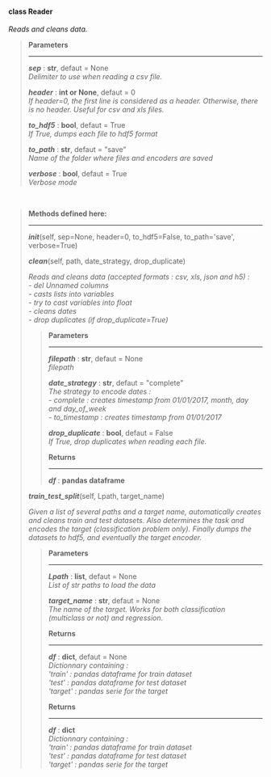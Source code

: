 ####  class Reader  ####
*Reads and cleans data.*

> **Parameters**
> ___
>  
> ***sep*** : **str**, defaut = None <br/>
> *Delimiter to use when reading a csv file.*
>
> ***header*** : **int or None**, defaut = 0 <br/>
> *If header=0, the first line is considered as a header. Otherwise, there is no header. Useful for csv and xls files.*
> 
> ***to_hdf5*** : **bool**, defaut = True <br/>
> *If True, dumps each file to hdf5 format*
>
> ***to_path*** : **str**, defaut = "save" <br/>
> *Name of the folder where files and encoders are saved*
>
> ***verbose*** : **bool**, defaut = True <br/>
> *Verbose mode* 

<br/>

> **Methods defined here:**
> ___
>
>
> ***init***(self, sep=None, header=0, to_hdf5=False, to_path='save', verbose=True) 
>
>
> ***clean***(self, path, date_strategy, drop_duplicate) 
>
>
> *Reads and cleans data (accepted formats : csv, xls, json and h5) :* <br/>
> *- del Unnamed columns* <br/>
> *- casts lists into variables* <br/>
> *- try to cast variables into float* <br/>
> *- cleans dates* <br/>
> *- drop duplicates (if drop_duplicate=True)* <br/>
>
>> **Parameters** 
>> ___ 
>>
>> ***filepath*** : **str**, defaut = None <br/>
>> *filepath* <br/>
>>
>> ***date_strategy*** : **str**, defaut = "complete" <br/>
>> *The strategy to encode dates :* <br/> 
>> *- complete : creates timestamp from 01/01/2017, month, day and day_of_week* <br/>
>> *- to_timestamp : creates timestamp from 01/01/2017* <br/> 
>>
>> ***drop_duplicate*** : **bool**, defaut = False <br/>
>> *If True, drop duplicates when reading each file.*
>>
>> **Returns** 
>> ___ 
>>
>> ***df*** : **pandas dataframe** 
>
>
> ***train_test_split***(self, Lpath, target_name) 
>
> *Given a list of several paths and a target name, automatically creates and cleans train and test datasets. Also determines the task and encodes the target (classification problem only). Finally dumps the datasets to hdf5, and eventually the target encoder.*
>
>> **Parameters** 
>> ___ 
>> 
>> ***Lpath*** : **list**, defaut = None <br/>
>> *List of str paths to load the data*
>> 
>> ***target_name*** : **str**, defaut = None <br/> 
>> *The name of the target. Works for both classification (multiclass or not) and regression.* 
>>
>> **Returns** 
>> ___ 
>>
>> ***df*** : **dict**, defaut = None <br/>
>> *Dictionnary containing :* <br/>
>> *'train' : pandas dataframe for train dataset* <br/>
>> *'test' : pandas dataframe for test dataset* <br/>
>> *'target' : pandas serie for the target* <br/>
>>
>> **Returns** 
>> ___ 
>>
>> ***df*** : **dict** <br/>
>> *Dictionnary containing :* <br/>
>> *'train' : pandas dataframe for train dataset* <br/>
>> *'test' : pandas dataframe for test dataset*<br/>
>> *'target' : pandas serie for the target* <br/>

